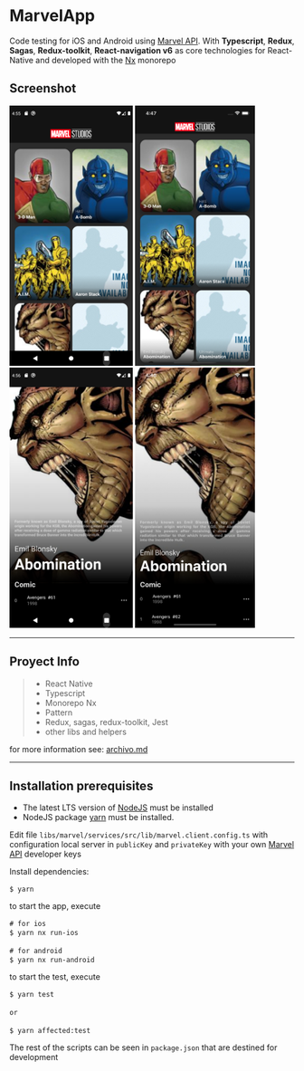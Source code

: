 # MarvelApp

Code testing for iOS and Android using [Marvel API](https://developer.marvel.com/docs). With **Typescript**, **Redux**, **Sagas**, **Redux-toolkit**, **React-navigation v6** as core technologies for React-Native and developed with the [Nx](https://nx.dev/) monorepo

## Screenshot

<img src="./promo/android1.png" data-canonical-src="./promo/android1.png" height="460" />
<img src="./promo/ios1.png" data-canonical-src="./promo/android1.png" height="460" />
<br />
<img src="./promo/android2.png" data-canonical-src="./promo/android2.png" height="460" />
<img src="./promo/ios2.png" data-canonical-src="./promo/ios2.png" height="460" />

<br/>

---

## Proyect Info

> - React Native
> - Typescript
> - Monorepo Nx
> - Pattern
> - Redux, sagas, redux-toolkit, Jest
> - other libs and helpers

for more information see: [archivo.md](./more_info/archivo.md)

---

## Installation prerequisites

- The latest LTS version of [NodeJS](https://nodejs.org/es/) must be installed
- NodeJS package [yarn](https://yarnpkg.com/) must be installed.

Edit file `libs/marvel/services/src/lib/marvel.client.config.ts` with configuration local server in `publicKey` and `privateKey` with your own [Marvel API](https://developer.marvel.com/) developer keys

Install dependencies:

```
$ yarn
```

to start the app, execute

```
# for ios
$ yarn nx run-ios

# for android
$ yarn nx run-android
```

to start the test, execute

```
$ yarn test

or

$ yarn affected:test
```

The rest of the scripts can be seen in `package.json` that are destined for development
